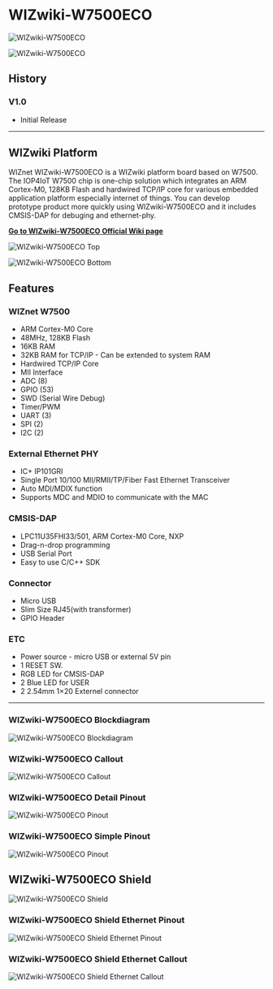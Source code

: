 # WIZwiki-W7500ECO

![WIZwiki-W7500ECO](https://raw.githubusercontent.com/Wiznet/Hardware-Files-of-WIZnet/master/03_mbed_WIZwiki_Platform/WIZwiki-W7500ECO/Pictures/WIZwiki-W7500ECO_V110.png)

![WIZwiki-W7500ECO](https://raw.githubusercontent.com/Wiznet/Hardware-Files-of-WIZnet/master/03_mbed_WIZwiki_Platform/WIZwiki-W7500ECO/Pictures/WIZwiki-W7500ECO_V110_Full.png)

## History

### V1.0
- Initial Release
- - -

## WIZwiki Platform

WIZnet WIZwiki-W7500ECO is a WIZwiki platform board based on W7500. The IOP4IoT W7500 chip is one-chip solution which integrates an ARM Cortex-M0, 128KB Flash and hardwired TCP/IP core for various embedded application platform especially internet of things. You can develop prototype product more quickly using WIZwiki-W7500ECO and it includes CMSIS-DAP for debuging and ethernet-phy.

**[Go to WIZwiki-W7500ECO Official Wiki page](https://wizwiki.net/wiki/doku.php?id=products:wizwiki-w7500eco:start)**

![WIZwiki-W7500ECO Top](https://raw.githubusercontent.com/Wiznet/Hardware-Files-of-WIZnet/master/03_mbed_WIZwiki_Platform/WIZwiki-W7500ECO/Pictures/wizwiki-w7500eco3d0degtop.png)

![WIZwiki-W7500ECO Bottom](https://raw.githubusercontent.com/Wiznet/Hardware-Files-of-WIZnet/master/03_mbed_WIZwiki_Platform/WIZwiki-W7500ECO/Pictures/wizwiki-w7500eco3d0degbottom.png)


## Features

### WIZnet W7500

- ARM Cortex-M0 Core
- 48MHz, 128KB Flash
- 16KB RAM
- 32KB RAM for TCP/IP - Can be extended to system RAM
- Hardwired TCP/IP Core
- MII Interface
- ADC (8)
- GPIO (53)
- SWD (Serial Wire Debug)
- Timer/PWM
- UART (3)
- SPI (2)
- I2C (2)


### External Ethernet PHY

- IC+ IP101GRI
- Single Port 10/100 MII/RMII/TP/Fiber Fast Ethernet Transceiver
- Auto MDI/MDIX function
- Supports MDC and MDIO to communicate with the MAC


### CMSIS-DAP

- LPC11U35FHI33/501, ARM Cortex-M0 Core, NXP
- Drag-n-drop programming
- USB Serial Port
- Easy to use C/C++ SDK


### Connector

- Micro USB
- Slim Size RJ45(with transformer)
- GPIO Header


### ETC

- Power source - micro USB or external 5V pin
- 1 RESET SW.
- RGB LED for CMSIS-DAP
- 2 Blue LED for USER
- 2 2.54mm 1×20 Externel connector

- - -


### WIZwiki-W7500ECO Blockdiagram
![WIZwiki-W7500ECO Blockdiagram](https://raw.githubusercontent.com/Wiznet/Hardware-Files-of-WIZnet/master/03_mbed_WIZwiki_Platform/WIZwiki-W7500ECO/Pictures/wizwiki-w7500eco_blockdiagram_v1.1.png)

### WIZwiki-W7500ECO Callout
![WIZwiki-W7500ECO Callout](https://raw.githubusercontent.com/Wiznet/Hardware-Files-of-WIZnet/master/03_mbed_WIZwiki_Platform/WIZwiki-W7500ECO/Pictures/wizwiki-w7500eco_callout.png)

### WIZwiki-W7500ECO Detail Pinout
![WIZwiki-W7500ECO Pinout](https://raw.githubusercontent.com/Wiznet/Hardware-Files-of-WIZnet/master/03_mbed_WIZwiki_Platform/WIZwiki-W7500ECO/Pictures/wizwiki-w7500eco_detailpinout.png)

### WIZwiki-W7500ECO Simple Pinout
![WIZwiki-W7500ECO Pinout](https://raw.githubusercontent.com/Wiznet/Hardware-Files-of-WIZnet/master/03_mbed_WIZwiki_Platform/WIZwiki-W7500ECO/Pictures/wizwiki-w7500eco_simplepinout.png)

## WIZwiki-W7500ECO Shield

![WIZwiki-W7500ECO Shield](https://raw.githubusercontent.com/Wiznet/Hardware-Files-of-WIZnet/master/03_mbed_WIZwiki_Platform/WIZwiki-W7500ECO/Pictures/WIZwiki-W7500ECO_Shield_V100.png)

### WIZwiki-W7500ECO Shield Ethernet Pinout
![WIZwiki-W7500ECO Shield Ethernet Pinout](https://raw.githubusercontent.com/Wiznet/Hardware-Files-of-WIZnet/master/03_mbed_WIZwiki_Platform/WIZwiki-W7500ECO/Pictures/wizwiki-w7500eco_shield_pinout.png)

### WIZwiki-W7500ECO Shield Ethernet Callout
![WIZwiki-W7500ECO Shield Ethernet Callout](https://raw.githubusercontent.com/Wiznet/Hardware-Files-of-WIZnet/master/03_mbed_WIZwiki_Platform/WIZwiki-W7500ECO/Pictures/wizwiki-w7500eco_shield_callout.png)
